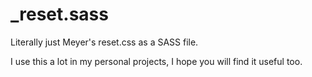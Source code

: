 # \_reset.sass
Literally just Meyer's reset.css as a SASS file.

I use this a lot in my personal projects, I hope you will find it useful too.
